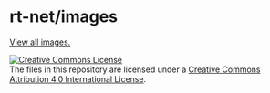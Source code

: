 # rt-net/images

[View all images.](./all-images.md)

<a rel="license" href="http://creativecommons.org/licenses/by/4.0/"><img alt="Creative Commons License" style="border-width:0" src="https://i.creativecommons.org/l/by/4.0/88x31.png" /></a><br />The files in this repository are licensed under a <a rel="license" href="http://creativecommons.org/licenses/by/4.0/">Creative Commons Attribution 4.0 International License</a>.
